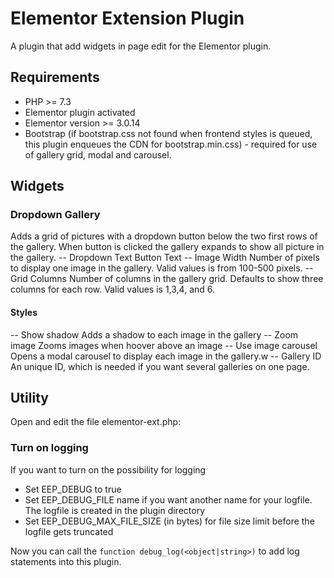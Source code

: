 # Elementor Extension Plugin
A plugin that add widgets in page edit for the Elementor plugin.
## Requirements
 - PHP >= 7.3
 - Elementor plugin activated
 - Elementor version >= 3.0.14
 - Bootstrap (if bootstrap.css not found when frontend styles is queued, this plugin enqueues the CDN for bootstrap.min.css) - required for use of gallery grid, modal and carousel.
## Widgets
### Dropdown Gallery
 Adds a grid of pictures with a dropdown button below the two first rows of the gallery. When button is clicked the gallery expands to show all picture in the gallery.
 -- Dropdown Text
 Button Text
 -- Image Width
 Number	of pixels to display one image in the gallery. Valid values is from 100-500 pixels.
 -- Grid Columns
 Number	of columns in the gallery grid.	Defaults to show three columns for each	row. Valid values is 1,3,4, and	6.
#### Styles
 -- Show shadow
 Adds a	shadow to each image in	the gallery
 -- Zoom image
 Zooms images when hoover above	an image
 -- Use	image carousel
 Opens a modal carousel to display each image in the gallery.w
 -- Gallery ID
 An unique ID, which is needed if you want several galleries on one page.
## Utility
Open and edit the file elementor-ext.php:
### Turn on logging
If you want to turn on the possibility for logging

 - Set EEP_DEBUG to true
 - Set EEP_DEBUG_FILE name if you want another name for your logfile. The logfile is created in the plugin directory
 - Set EEP_DEBUG_MAX_FILE_SIZE (in bytes) for file size limit before the logfile gets truncated

Now you can call the `function debug_log(<object|string>)` to add log statements into this plugin.


